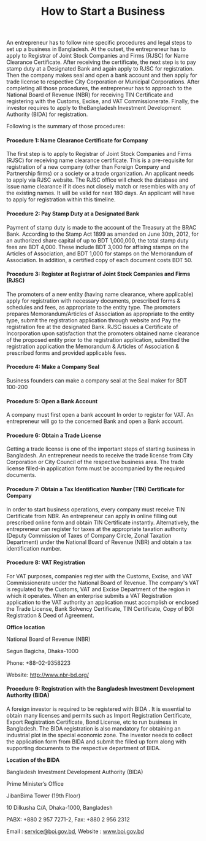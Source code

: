 ﻿---
layout: post
title: How to Start a Business
---

An entrepreneur has to follow nine specific procedures and legal steps to set up a business in Bangladesh. At the outset, the entrepreneur has to apply to Registrar of Joint Stock Companies and Firms (RJSC) for Name Clearance Certificate. After receiving the certificate, the next step is to pay stamp duty at a Designated Bank and again apply to RJSC for registration. Then the company makes seal and open a bank account and then apply for trade license to respective City Corporation or Municipal Corporations. After completing all those procedures, the entrepreneur has to approach to the National Board of Revenue (NBR) for receiving TIN Certificate and registering with the Customs, Excise, and VAT Commissionerate. Finally, the investor requires to apply to theBangladesh Investment Development Authority (BIDA) for registration. 

Following is the summary of those procedures:

#### Procedure 1: Name Clearance Certificate for Company

The first step is to apply to Registrar of Joint Stock Companies and Firms (RJSC) for receiving name clearance certificate. This is a pre-requisite for registration of a new company (other than Foreign Company and Partnership firms) or a society or a trade organization. An applicant needs to apply via RJSC website. The RJSC office will check the database and issue name clearance if it does not closely match or resembles with any of the existing names. It will be valid for next 180 days. An applicant will have to apply for registration within this timeline.

#### Procedure 2: Pay Stamp Duty at a Designated Bank

Payment of stamp duty is made to the account of the Treasury at the BRAC Bank. According to the Stamp Act 1899 as amended on June 30th, 2012, for an authorized share capital of up to BDT 1,000,000, the total stamp duty fees are BDT 4,000. These include BDT 3,000 for affixing stamps on the Articles of Association, and BDT 1,000 for stamps on the Memorandum of Association. In addition, a certified copy of each document costs BDT 50.

#### Procedure 3: Register at Registrar of Joint Stock Companies and Firms (RJSC)

The promoters of a new entity (having name clearance, where applicable) apply for registration with necessary documents, prescribed forms & schedules and fees, as appropriate to the entity type. The promoters prepares Memorandum/Articles of Association as appropriate to the entity type, submit the registration application through website and Pay the registration fee at the designated Bank. RJSC issues a Certificate of Incorporation upon satisfaction that the promoters obtained name clearance of the proposed entity prior to the registration application, submitted the registration application the Memorandum & Articles of Association & prescribed forms and provided applicable fees.

#### Procedure 4: Make a Company Seal

Business founders can make a company seal at the Seal maker for BDT 100-200

#### Procedure 5: Open a Bank Account

A company must first open a bank account In order to register for VAT. An entrepreneur will go to the concerned Bank and open a Bank account.

#### Procedure 6: Obtain a Trade License

Getting a trade license is one of the important steps of starting  business in Bangladesh. An entrepreneur needs to receive the trade license from City Corporation or City Council of the respective business area. The trade license filled-in application form must be accompanied by the required documents.

#### Procedure 7: Obtain a Tax Identification Number (TIN) Certificate for Company

In order to start business operations, every company must receive TIN Certificate from NBR. An entrepreneur can apply in online filling out prescribed online form and obtain TIN Certificate instantly. Alternatively, the entrepreneur can register for taxes at the appropriate taxation authority (Deputy Commission of Taxes of Company Circle, Zonal Taxation Department) under the National Board of Revenue (NBR) and obtain a tax identification number.
 
#### Procedure 8: VAT Registration

For VAT purposes, companies register with the Customs, Excise, and VAT Commissionerate under the National Board of Revenue. The company's VAT is regulated by the Customs, VAT and Excise Department of the region in which it operates. When an enterprise submits a VAT Registration application to the VAT authority an application must accomplish or enclosed the Trade License, Bank Solvency Certificate, TIN Certificate, Copy of BOI Registration & Deed of Agreement.

**Office location**

National Board of Revenue (NBR)

Segun Bagicha, Dhaka-1000

Phone: +88-02-9358223

Website: http://www.nbr-bd.org/

#### Procedure 9: Registration with the Bangladesh Investment Development Authority (BIDA)

A foreign investor is required to be registered with BIDA . It is essential to obtain many licenses and permits such as Import Registration Certificate, Export Registration Certificate, Bond License, etc to run business in Bangladesh. The BIDA registration is also mandatory for obtaining an industrial plot in the special economic zone. The investor needs to collect the application form from BIDA and submit the filled up form along with supporting documents to the respective department of BIDA.

**Location of the BIDA**

Bangladesh Investment Development Authority (BIDA)

Prime Minister’s Office

JibanBima Tower (19th Floor)

10 Dilkusha C/A, Dhaka-1000, Bangladesh

PABX: +880 2 957 7271-2, Fax: +880 2 956 2312

Email : service@boi.gov.bd, Website : www.boi.gov.bd



